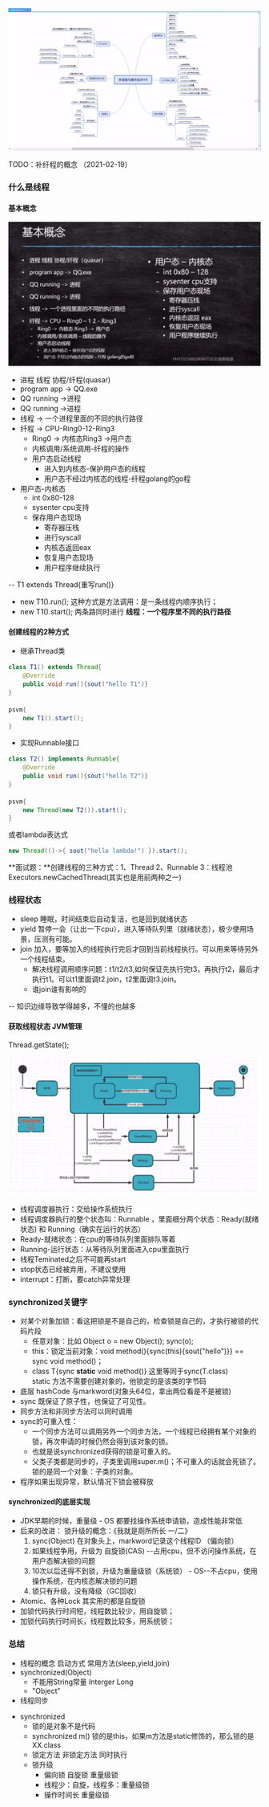 ![canvas](images/canvas.png)

TODO：补纤程的概念 （2021-02-19）

### 什么是线程

#### 基本概念

 <img src="images/image-20210219143823470.png" alt="image-20210219143823470" style="zoom: 80%;" />

* 进程 线程 协程/纤程(quasar)
* program app -> QQ.exe
* QQ running ->进程
* QQ running ->进程
* 线程 -> 一个进程里面的不同的执行路径
* 纤程 -> CPU-Ring0-12-Ring3
  - Ring0 -> 内核态Ring3 ->用户态
  - 内核调用/系统调用-纤程的操作
  - 用户态启动线程
    * 进入到内核态-保护用户态的线程
    * 用户态不经过内核态的线程-纤程golang的go程
* 用户态-内核态
  - int 0x80-128
  - sysenter cpu支持
  - 保存用户态现场
    * 寄存器压栈
    * 进行syscall
    * 内核态返回eax
    * 恢复用户态现场
    * 用户程序继续执行

--
T1 extends Thread{重写run()}

* new T1().run(); 这种方式是方法调用：是一条线程内顺序执行；
* new T1().start(); 两条路同时进行
**线程：一个程序里不同的执行路径**

#### 创建线程的2种方式

* 继承Thread类

```java
class T1() extends Thread{
    @Override
    public void run(){sout("hello T1")}
}

psvm{
    new T1().start();
}
```



* 实现Runnable接口

```java
class T2() implements Runnable{
    @Override
    public void run(){sout("hello T2")}
}

psvm{
    new Thread(new T2()).start();
}

```

或者lambda表达式

```java
new Thread(()->{ sout("hello lambda!") }).start();
```

**面试题：**创建线程的三种方式：1、Thread 2、Runnable 3：线程池 Executors.newCachedThread(其实也是用前两种之一)

### 线程状态

* sleep 睡眠，时间结束后自动复活，也是回到就绪状态
* yield 暂停一会（让出一下cpu），进入等待队列里（就绪状态），极少使用场景，压测有可能。
* join 加入，要等加入的线程执行完后才回到当前线程执行。可以用来等待另外一个线程结束。
  * 解决线程调用顺序问题：t1/t2/t3,如何保证先执行完t3，再执行t2，最后才执行t1。可以t1里面调t2.join，t2里面调t3.join。
  * 谁join谁有影响的

-- 知识边缘导致学得越多，不懂的也越多

#### 获取线程状态  JVM管理

Thread.getState();

 ![image-20210219144920025](images/image-20210219144920025.png)

* 线程调度器执行：交给操作系统执行
* 线程调度器执行的整个状态叫：Runnable ，里面细分两个状态：Ready(就绪状态) 和 Running（确实在运行的状态）
* Ready-就绪状态：在cpu的等待队列里面排队等着
* Running-运行状态：从等待队列里面进入cpu里面执行
* 线程Teminated之后不可能再start
* stop状态已经被弃用，不建议使用
* interrupt：打断，要catch异常处理

### synchronized关键字

* 对某个对象加锁：看这把锁是不是自己的，检查锁是自己的，才执行被锁的代码片段
  * 任意对象：比如 Object o = new Object(); sync(o);
  * this：锁定当前对象：void method(){sync(this){sout("hello")}}  ==  sync void method()；
  * class T{sync **static** void method()}  这里等同于sync(T.class)  
      static 方法不需要创建对象的，他锁定的是该类的字节码
* 底层 hashCode 与markword(对象头64位，拿出两位看是不是被锁)
* sync 既保证了原子性，也保证了可见性。
* 同步方法和非同步方法可以同时调用
* sync的可重入性：
  * 一个同步方法可以调用另外一个同步方法，一个线程已经拥有某个对象的锁，再次申请的时候仍然会得到该对象的锁。
  * 也就是说synchronized获得的锁是可重入的。
  * 父类子类都是同步的，子类里调用super.m()；不可重入的话就会死锁了。锁的是同一个对象：子类的对象。
* 程序如果出现异常，默认情况下锁会被释放



#### synchronized的底层实现

* JDK早期的时候，重量级 - OS 都要找操作系统申请锁，造成性能非常低
* 后来的改进：
  锁升级的概念：《我就是厕所所长 一/二》
    1. sync(Object) 在对象头上，markword记录这个线程ID （偏向锁）
    2. 如果线程争用，升级为 自旋锁(CAS) --占用cpu，但不访问操作系统，在用户态解决锁的问题
    3. 10次以后还得不到锁，升级为重量级锁（系统锁） - OS--不占cpu，使用操作系统，在内核态解决锁的问题
    4. 锁只有升级，没有降级（GC回收）
* Atomic、各种Lock 其实用的都是自旋锁
* 加锁代码执行时间短，线程数比较少，用自旋锁；
* 加锁代码执行时间长，线程数比较多，用系统锁；



### 总结

* 线程的概念  启动方式  常用方法(sleep,yield,join)
* synchronized(Object)
  - 不能用String常量    Interger   Long
  - "Object"
* 线程同步
- synchronized 
  * 锁的是对象不是代码
  * synchronized m() 锁的是this，如果m方法是static修饰的，那么锁的是XX.class
  * 锁定方法 非锁定方法  同时执行
  * 锁升级
    - 偏向锁  自旋锁 重量级锁
    - 线程少：自旋，线程多：重量级锁
    - 操作时间长 重量级锁 